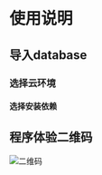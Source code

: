 # 使用说明

## 导入database

### 选择云环境

#### 选择安装依赖

## 程序体验二维码

![二维码](C:\Users\AL\Desktop\WeChat_miniproject\二维码.jpg)

